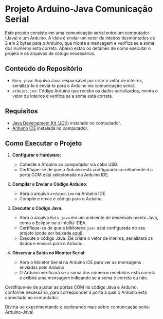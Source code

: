 # Projeto Arduino-Java Comunicação Serial

Este projeto consiste em uma comunicação serial entre um computador (Java) e um Arduino. A ideia é enviar um vetor de inteiros desmontados de 2 em 2 bytes para o Arduino, que monta a mensagem e verifica se a soma dos números está correta. Abaixo estão os detalhes de como executar o projeto e os arquivos de código necessários.

## Conteúdo do Repositório

- `Main.java`: Arquivo Java responsável por criar o vetor de inteiros, serializá-lo e enviá-lo para o Arduino via comunicação serial.
- `arduino.ino`: Código Arduino que recebe os dados serializados, monta o vetor de inteiros e verifica se a soma está correta.

## Requisitos

- [Java Development Kit (JDK)](https://www.oracle.com/java/technologies/javase-jdk15-downloads.html) instalado no computador.
- [Arduino IDE](https://www.arduino.cc/en/Main/Software) instalada no computador.

## Como Executar o Projeto

1. **Configurar o Hardware:**
   - Conecte o Arduino ao computador via cabo USB.
   - Certifique-se de que o Arduino está configurado corretamente e a porta COM está selecionada na Arduino IDE.

2. **Compilar e Enviar o Código Arduino:**
   - Abra o arquivo `arduino.ino` na Arduino IDE.
   - Compile e envie o código para o Arduino.

3. **Executar o Código Java:**
   - Abra o arquivo `Main.java` em um ambiente de desenvolvimento Java, como o Eclipse ou o IntelliJ IDEA.
   - Certifique-se de que a biblioteca `jssc` está configurada no seu projeto (pode ser baixada [aqui](https://github.com/java-native/jssc)).
   - Execute o código Java. Ele criará o vetor de inteiros, serializará os dados e enviará para o Arduino.

4. **Observar a Saída no Monitor Serial:**
   - Abra o Monitor Serial na Arduino IDE para ver as mensagens enviadas pelo Arduino.
   - O Arduino verificará se a soma dos números recebidos está correta e exibirá uma mensagem indicando se a soma é correta ou não.

Certifique-se de ajustar as portas COM no código Java e Arduino, conforme necessário, para corresponder à porta à qual o Arduino está conectado ao computador.

Divirta-se experimentando e explorando mais sobre comunicação serial Arduino-Java!